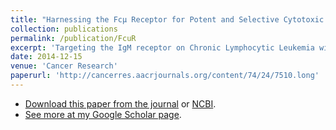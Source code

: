 ```yaml
---
title: "Harnessing the Fcμ Receptor for Potent and Selective Cytotoxic Therapy of Chronic Lymphocytic Leukemia"
collection: publications
permalink: /publication/FcuR
excerpt: 'Targeting the IgM receptor on Chronic Lymphocytic Leukemia with an Antibody Drug Conjugate'
date: 2014-12-15
venue: 'Cancer Research'
paperurl: 'http://cancerres.aacrjournals.org/content/74/24/7510.long'
---
```


- [Download this paper from the journal](http://cancerres.aacrjournals.org/content/74/24/7510.long)
or [NCBI](https://www.ncbi.nlm.nih.gov/pmc/articles/PMC4268434/).
- [See more at my Google Scholar page](https://scholar.google.com/citations?user=dmvK2MkAAAAJ).
